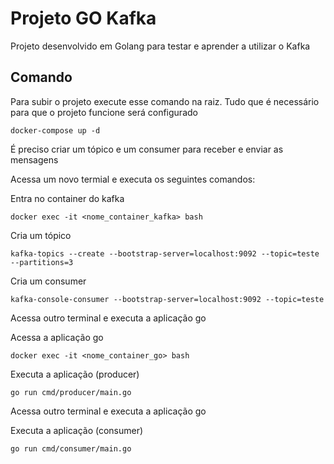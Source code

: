 # Projeto GO Kafka

Projeto desenvolvido em Golang para testar e aprender a utilizar o Kafka

## Comando

Para subir o projeto execute esse comando na raiz. Tudo que é necessário para que o projeto funcione será configurado

`docker-compose up -d` 

É preciso criar um tópico e um consumer para receber e enviar as mensagens

Acessa um novo termial e executa os seguintes comandos:

Entra no container do kafka

`docker exec -it <nome_container_kafka> bash`

Cria um tópico

`kafka-topics --create --bootstrap-server=localhost:9092 --topic=teste --partitions=3`

Cria um consumer

`kafka-console-consumer --bootstrap-server=localhost:9092 --topic=teste`

Acessa outro terminal e executa a aplicação go 

Acessa a aplicação go

`docker exec -it <nome_container_go> bash`

Executa a aplicação (producer)

`go run cmd/producer/main.go`

Acessa outro terminal e executa a aplicação go

Executa a aplicação (consumer)

`go run cmd/consumer/main.go`